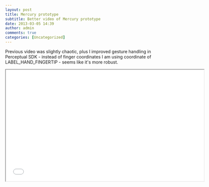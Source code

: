 ```yaml
---
layout: post
title: Mercury prototype
subtitle: Better video of Mercury prototype
date: 2013-03-05 14:39
author: admin
comments: true
categories: [Uncategorized]
---
```

Previous video was slightly chaotic, plus I improved gesture handling in Perceptual SDK -
instead of finger coordinates I am using coordinate of LABEL_HAND_FINGERTIP - seems like it's more robust.
<div class="videoWrapper"><iframe src="//www.youtube.com/embed/ASTTUvziJgE" height="360" width="640"></iframe></div>

